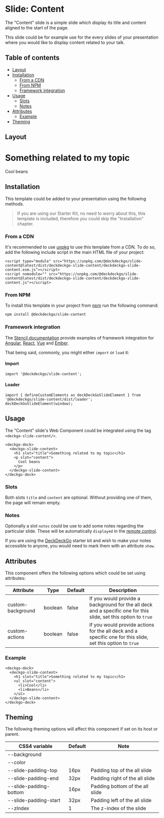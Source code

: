 # Slide: Content

The "Content" slide is a simple slide which display its title and content aligned to the start of the page.

This slide could be for example use for the every slides of your presentation where you would like to display content related to your talk.

## Table of contents

- [Layout](#app-slide-content-layout)
- [Installation](#app-slide-content-installation)
  - [From a CDN](#app-slide-content-from-a-cdn)
  - [From NPM](#app-slide-content-from-npm)
  - [Framework integration](#app-slide-content-framework-integration)
- [Usage](#app-slide-content-usage)
  - [Slots](#app-slide-content-slots)
  - [Notes](#app-slide-content-notes)
- [Attributes](#app-slide-content-attributes)
  - [Example](#app-slide-content-example)
- [Theming](#app-slide-content-theming)

## Layout

<div class="container ion-margin">
  <deckgo-deck embedded={true}>
    <deckgo-slide-content>
        <h1 slot="title">Something related to my topic</h1>
        <p slot="content">
          Cool beans
        </p>
      </deckgo-slide-content>
  </deckgo-deck>
</div>

## Installation

This template could be added to your presentation using the following methods.

> If you are using our Starter Kit, no need to worry about this, this template is included, therefore you could skip the "Installation" chapter.
 
### From a CDN

It's recommended to use [unpkg](https://unpkg.com/) to use this template from a CDN. To do so, add the following include script in the main HTML file of your project:

```
<script type="module" src="https://unpkg.com/@deckdeckgo/slide-content@latest/dist/deckdeckgo-slide-content/deckdeckgo-slide-content.esm.js"></script>
<script nomodule="" src="https://unpkg.com/@deckdeckgo/slide-content@latest/dist/deckdeckgo-slide-content/deckdeckgo-slide-content.js"></script>
```

### From NPM

To install this template in your project from [npm](https://www.npmjs.com/package/@deckdeckgo/core) run the following command:

```bash
npm install @deckdeckgo/slide-content
```

### Framework integration

The [Stencil documentation](https://stenciljs.com/docs/overview) provide examples of framework integration for [Angular](https://stenciljs.com/docs/angular), [React](https://stenciljs.com/docs/react), [Vue](https://stenciljs.com/docs/vue) and [Ember](https://stenciljs.com/docs/ember).

That being said, commonly, you might either `import` or `load` it:

#### Import

```
import '@deckdeckgo/slide-content';
```

#### Loader

```
import { defineCustomElements as deckDeckGoSlideElement } from '@deckdeckgo/slide-content/dist/loader';
deckDeckGoSlideElement(window);
```

## Usage

The "Content" slide's Web Component could be integrated using the tag `<deckgo-slide-content/>`.

```
<deckgo-deck>
  <deckgo-slide-content>
    <h1 slot="title">Something related to my topic</h1>
    <p slot="content">
      Cool beans
    </p>
  </deckgo-slide-content>
</deckgo-deck>
```

### Slots

Both slots `title` and `content` are optional. Without providing one of them, the page will remain empty.

### Notes

Optionally a slot `notes` could be use to add some notes regarding the particular slide. These will be automatically `displayed` in the [remote control](https://deckdeckgo.app).

If you are using the [DeckDeckGo] starter kit and wish to make your notes accessible to anyone, you would need to mark them with an attribute `show`.

## Attributes

This component offers the following options which could be set using attributes:

| Attribute                      | Type   | Default   | Description   |
| -------------------------- |-----------------|-----------------|-----------------|
| custom-background | boolean | false | If you would provide a background for the all deck and a specific one for this slide, set this option to `true` |
| custom-actions | boolean | false | If you would provide actions for the all deck and a specific one for this slide, set this option to `true` |

### Example

```
<deckgo-deck>
  <deckgo-slide-content>
    <h1 slot="title">Something related to my topic</h1>
    <ul slot="content">
      <li>Cool</li>
      <li>Beans</li>
    </ul>
  </deckgo-slide-content>
</deckgo-deck>
```

## Theming

The following theming options will affect this component if set on its host or parent.

| CSS4 variable                      | Default | Note |
| -------------------------- |-----------------|-----------------|
| --background |  |  |
| --color |  |  |
| --slide-padding-top | 16px | Padding top of the all slide |
| --slide-padding-end | 32px | Padding right of the all slide |
| --slide-padding-bottom | 16px | Padding bottom of the all slide |
| --slide-padding-start | 32px | Padding left of the all slide |
| --zIndex | 1 | The z-index of the slide |

[DeckDeckGo]: https://deckdeckgo.com